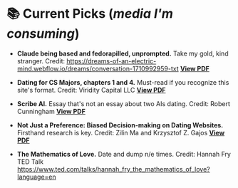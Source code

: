 # 📚 Current Picks (_media I'm consuming_)
- **Claude being based and fedorapilled, unprompted.** Take my gold, kind stranger. Credit: https://dreams-of-an-electric-mind.webflow.io/dreams/conversation-1710992959-txt
[**View PDF**](./pdfs/claudewearsafedora.pdf)

- **Dating for CS Majors, chapters 1 and 4.** Must-read if you recognize this site's format. Credit: Viridity Capital LLC
[**View PDF**](./pdfs/DatingForCSMajors.pdf)

- **Scribe AI.** Essay that's not an essay about two AIs dating. Credit: Robert Cunningham
[**View PDF**](./pdfs/Scribe_AI.pdf)

- **Not Just a Preference: Biased Decision-making on Dating Websites.** Firsthand research is key. Credit: Zilin Ma and Krzysztof Z. Gajos
[**View PDF**](./pdfs/ma2022preference.pdf)

- **The Mathematics of Love.** Date and dump n/e times. Credit: Hannah Fry TED Talk
https://www.ted.com/talks/hannah_fry_the_mathematics_of_love?language=en